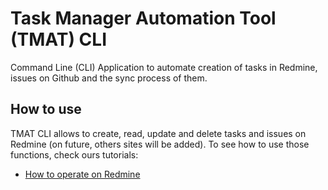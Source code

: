# Task Manager Automation Tool (TMAT) CLI

Command Line (CLI) Application to automate creation of tasks in
Redmine, issues on Github and the sync process of them.

## How to use

TMAT CLI allows to create, read, update and delete tasks and issues on
Redmine (on future, others sites will be added). To see how to use
those functions, check ours tutorials:

- [How to operate on Redmine](./docs/redmine.md)
